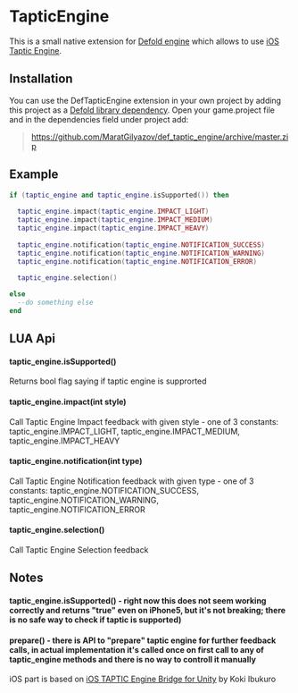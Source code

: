 # TapticEngine

This is a small native extension for [Defold engine](http://www.defold.com) which allows to use [iOS Taptic Engine](https://developer.apple.com/documentation/uikit/uifeedbackgenerator).

## Installation

You can use the DefTapticEngine extension in your own project by adding this project as a [Defold library dependency](http://www.defold.com/manuals/libraries/).
Open your game.project file and in the dependencies field under project add:

>https://github.com/MaratGilyazov/def_taptic_engine/archive/master.zip
## Example
```lua
if (taptic_engine and taptic_engine.isSupported()) then
  
  taptic_engine.impact(taptic_engine.IMPACT_LIGHT)
  taptic_engine.impact(taptic_engine.IMPACT_MEDIUM)
  taptic_engine.impact(taptic_engine.IMPACT_HEAVY)
  
  taptic_engine.notification(taptic_engine.NOTIFICATION_SUCCESS)
  taptic_engine.notification(taptic_engine.NOTIFICATION_WARNING)
  taptic_engine.notification(taptic_engine.NOTIFICATION_ERROR)
  
  taptic_engine.selection()

else
  --do something else
end
```

## LUA Api
#### taptic_engine.isSupported()
Returns bool flag saying if taptic engine is supprorted
#### taptic_engine.impact(int style)
Call Taptic Engine Impact feedback with given style - one of 3 constants: taptic_engine.IMPACT_LIGHT, taptic_engine.IMPACT_MEDIUM, taptic_engine.IMPACT_HEAVY
#### taptic_engine.notification(int type)
Call Taptic Engine Notification feedback with given type - one of 3 constants: taptic_engine.NOTIFICATION_SUCCESS, taptic_engine.NOTIFICATION_WARNING, taptic_engine.NOTIFICATION_ERROR
#### taptic_engine.selection()
Call Taptic Engine Selection feedback

## Notes
#### taptic_engine.isSupported() - right now this does not seem working correctly and returns "true" even on iPhone5, but it's not breaking; there is no safe way to check if taptic is supported)
#### prepare() - there is API to "prepare" taptic engine for further feedback calls, in actual implementation it's called once on first call to any of taptic_engine methods and there is no way to controll it manually

iOS part is based on [iOS TAPTIC Engine Bridge for Unity](https://github.com/asus4/unity-taptic-plugin) by Koki Ibukuro